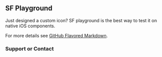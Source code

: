 ## SF Playground

Just designed a custom icon? SF playground is the best way to test it on native iOS components.

For more details see [GitHub Flavored Markdown](https://guides.github.com/features/mastering-markdown/).

### Support or Contact

